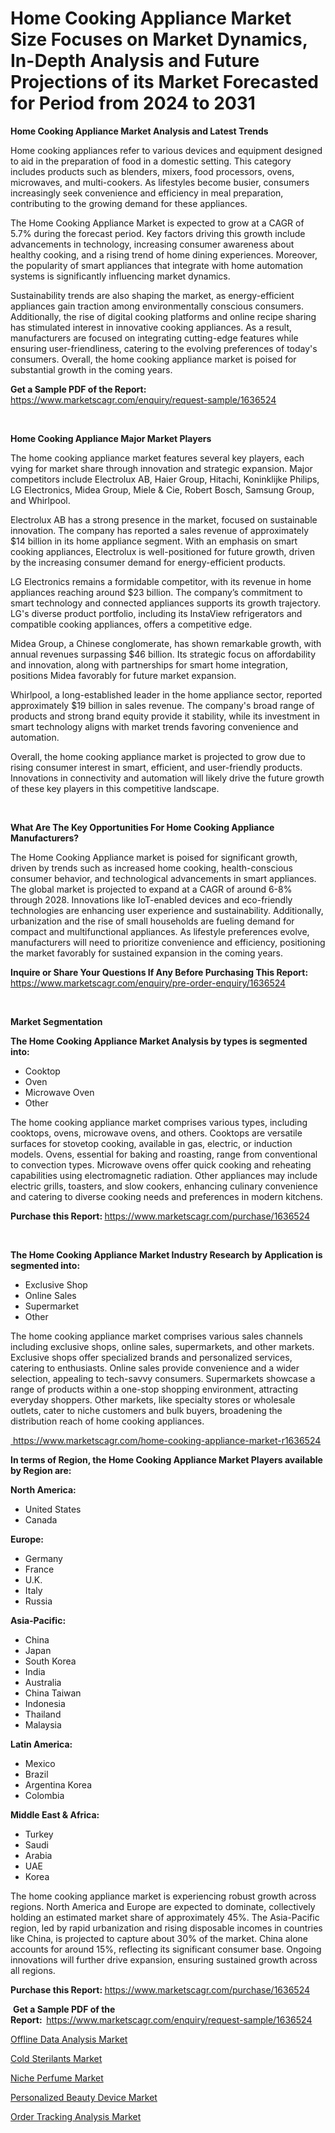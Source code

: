 <p><h1>Home Cooking Appliance Market Size Focuses on Market Dynamics, In-Depth Analysis and Future Projections of its Market Forecasted for Period from 2024 to 2031</h1></p><p><strong>Home Cooking Appliance Market Analysis and Latest Trends</strong></p>
<p><p>Home cooking appliances refer to various devices and equipment designed to aid in the preparation of food in a domestic setting. This category includes products such as blenders, mixers, food processors, ovens, microwaves, and multi-cookers. As lifestyles become busier, consumers increasingly seek convenience and efficiency in meal preparation, contributing to the growing demand for these appliances.</p><p>The Home Cooking Appliance Market is expected to grow at a CAGR of 5.7% during the forecast period. Key factors driving this growth include advancements in technology, increasing consumer awareness about healthy cooking, and a rising trend of home dining experiences. Moreover, the popularity of smart appliances that integrate with home automation systems is significantly influencing market dynamics. </p><p>Sustainability trends are also shaping the market, as energy-efficient appliances gain traction among environmentally conscious consumers. Additionally, the rise of digital cooking platforms and online recipe sharing has stimulated interest in innovative cooking appliances. As a result, manufacturers are focused on integrating cutting-edge features while ensuring user-friendliness, catering to the evolving preferences of today's consumers. Overall, the home cooking appliance market is poised for substantial growth in the coming years.</p></p>
<p><strong>Get a Sample PDF of the Report:&nbsp;</strong> <a href="https://www.marketscagr.com/enquiry/request-sample/1636524">https://www.marketscagr.com/enquiry/request-sample/1636524</a></p>
<p>&nbsp;</p>
<p><strong>Home Cooking Appliance Major Market Players</strong></p>
<p><p>The home cooking appliance market features several key players, each vying for market share through innovation and strategic expansion. Major competitors include Electrolux AB, Haier Group, Hitachi, Koninklijke Philips, LG Electronics, Midea Group, Miele & Cie, Robert Bosch, Samsung Group, and Whirlpool.</p><p>Electrolux AB has a strong presence in the market, focused on sustainable innovation. The company has reported a sales revenue of approximately $14 billion in its home appliance segment. With an emphasis on smart cooking appliances, Electrolux is well-positioned for future growth, driven by the increasing consumer demand for energy-efficient products.</p><p>LG Electronics remains a formidable competitor, with its revenue in home appliances reaching around $23 billion. The company’s commitment to smart technology and connected appliances supports its growth trajectory. LG's diverse product portfolio, including its InstaView refrigerators and compatible cooking appliances, offers a competitive edge.</p><p>Midea Group, a Chinese conglomerate, has shown remarkable growth, with annual revenues surpassing $46 billion. Its strategic focus on affordability and innovation, along with partnerships for smart home integration, positions Midea favorably for future market expansion.</p><p>Whirlpool, a long-established leader in the home appliance sector, reported approximately $19 billion in sales revenue. The company's broad range of products and strong brand equity provide it stability, while its investment in smart technology aligns with market trends favoring convenience and automation.</p><p>Overall, the home cooking appliance market is projected to grow due to rising consumer interest in smart, efficient, and user-friendly products. Innovations in connectivity and automation will likely drive the future growth of these key players in this competitive landscape.</p></p>
<p>&nbsp;</p>
<p><strong>What Are The Key Opportunities For Home Cooking Appliance Manufacturers?</strong></p>
<p><p>The Home Cooking Appliance market is poised for significant growth, driven by trends such as increased home cooking, health-conscious consumer behavior, and technological advancements in smart appliances. The global market is projected to expand at a CAGR of around 6-8% through 2028. Innovations like IoT-enabled devices and eco-friendly technologies are enhancing user experience and sustainability. Additionally, urbanization and the rise of small households are fueling demand for compact and multifunctional appliances. As lifestyle preferences evolve, manufacturers will need to prioritize convenience and efficiency, positioning the market favorably for sustained expansion in the coming years.</p></p>
<p><strong>Inquire or Share Your Questions If Any Before Purchasing This Report:</strong> <a href="https://www.marketscagr.com/enquiry/pre-order-enquiry/1636524">https://www.marketscagr.com/enquiry/pre-order-enquiry/1636524</a></p>
<p>&nbsp;</p>
<p><strong>Market Segmentation</strong></p>
<p><strong>The Home Cooking Appliance Market Analysis by types is segmented into:</strong></p>
<p><ul><li>Cooktop</li><li>Oven</li><li>Microwave Oven</li><li>Other</li></ul></p>
<p><p>The home cooking appliance market comprises various types, including cooktops, ovens, microwave ovens, and others. Cooktops are versatile surfaces for stovetop cooking, available in gas, electric, or induction models. Ovens, essential for baking and roasting, range from conventional to convection types. Microwave ovens offer quick cooking and reheating capabilities using electromagnetic radiation. Other appliances may include electric grills, toasters, and slow cookers, enhancing culinary convenience and catering to diverse cooking needs and preferences in modern kitchens.</p></p>
<p><strong>Purchase this Report:&nbsp;</strong><a href="https://www.marketscagr.com/purchase/1636524">https://www.marketscagr.com/purchase/1636524</a></p>
<p>&nbsp;</p>
<p><strong>The Home Cooking Appliance Market Industry Research by Application is segmented into:</strong></p>
<p><ul><li>Exclusive Shop</li><li>Online Sales</li><li>Supermarket</li><li>Other</li></ul></p>
<p><p>The home cooking appliance market comprises various sales channels including exclusive shops, online sales, supermarkets, and other markets. Exclusive shops offer specialized brands and personalized services, catering to enthusiasts. Online sales provide convenience and a wider selection, appealing to tech-savvy consumers. Supermarkets showcase a range of products within a one-stop shopping environment, attracting everyday shoppers. Other markets, like specialty stores or wholesale outlets, cater to niche customers and bulk buyers, broadening the distribution reach of home cooking appliances.</p></p>
<p><a href="https://www.marketscagr.com/home-cooking-appliance-market-r1636524">&nbsp;https://www.marketscagr.com/home-cooking-appliance-market-r1636524</a></p>
<p><strong>In terms of Region, the Home Cooking Appliance Market Players available by Region are:</strong></p>
<p>
    <p> <strong> North America: </strong>
        <ul>
            <li>United States</li>
            <li>Canada</li>
        </ul>
        </p> 
    <p> <strong> Europe: </strong>
        <ul>
            <li>Germany</li>
            <li>France</li>
            <li>U.K.</li>
            <li>Italy</li>
            <li>Russia</li>
        </ul>
        </p> 
    <p> <strong> Asia-Pacific: </strong>
        <ul>
            <li>China</li>
            <li>Japan</li>
            <li>South Korea</li>
            <li>India</li>
            <li>Australia</li>
            <li>China Taiwan</li>
            <li>Indonesia</li>
            <li>Thailand</li>
            <li>Malaysia</li>
        </ul>
        </p> 
    <p> <strong> Latin America: </strong>
        <ul>
            <li>Mexico</li>
            <li>Brazil</li>
            <li>Argentina Korea</li>
            <li>Colombia</li>
        </ul>
        </p> 
    <p> <strong> Middle East & Africa: </strong>
        <ul>
            <li>Turkey</li>
            <li>Saudi</li>
            <li>Arabia</li>
            <li>UAE</li>
            <li>Korea</li>
        </ul>
    </p>
    </p>
<p><p>The home cooking appliance market is experiencing robust growth across regions. North America and Europe are expected to dominate, collectively holding an estimated market share of approximately 45%. The Asia-Pacific region, led by rapid urbanization and rising disposable incomes in countries like China, is projected to capture about 30% of the market. China alone accounts for around 15%, reflecting its significant consumer base. Ongoing innovations will further drive expansion, ensuring sustained growth across all regions.</p></p>
<p><strong>Purchase this Report: </strong><a href="https://www.marketscagr.com/purchase/1636524">https://www.marketscagr.com/purchase/1636524</a></p>
<p>&nbsp;<strong>Get a Sample PDF of the Report:&nbsp;&nbsp;</strong><a href="https://www.marketscagr.com/enquiry/request-sample/1636524">https://www.marketscagr.com/enquiry/request-sample/1636524</a></p>
<p><strong></strong></p>
<p><p><a href="https://www.linkedin.com/pulse/offline-data-analysis-market-overview-global-trends-future-d9dee?trackingId=1boqaG6fTairEU%2BA%2BFYpug%3D%3D">Offline Data Analysis Market</a></p><p><a href="https://medium.com/@stephpinkney/how-regional-markets-are-adapting-to-cold-sterilants-market-innovations-1cceed459d07?postPublishedType=repub">Cold Sterilants Market</a></p><p><a href="https://issuu.com/reportprime-2/docs/niche-perfume-market-size-2030.pptx_cc62af2efedf13">Niche Perfume Market</a></p><p><a href="https://medium.com/@stephpinkney/mapping-the-personalized-beauty-device-market-trends-challenges-and-breakthroughs-2024-2031-077f7b37e101">Personalized Beauty Device Market</a></p><p><a href="https://www.linkedin.com/pulse/strategic-roadmap-global-order-tracking-analysis-market-0mste?trackingId=zvWpxPtxT4KFOcJYrHiKhQ%3D%3D">Order Tracking Analysis Market</a></p></p>